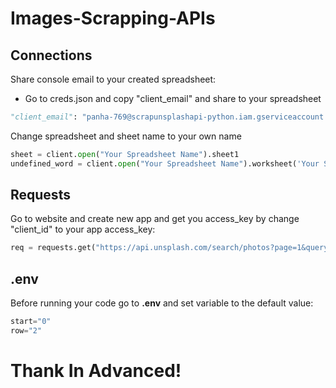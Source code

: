 # Images-Scrapping-APIs

## Connections
Share console email to your created spreadsheet:
* Go to creds.json and copy "client_email" and share to your spreadsheet
```python
"client_email": "panha-769@scrapunsplashapi-python.iam.gserviceaccount.com"
```
Change spreadsheet and sheet name to your own name
```python
sheet = client.open("Your Spreadsheet Name").sheet1
undefined_word = client.open("Your Spreadsheet Name").worksheet('Your Sheet Name') //Undefined_Words
```
## Requests
Go to website and create new app and get you access_key by change "client_id" to your app access_key:
```python
req = requests.get("https://api.unsplash.com/search/photos?page=1&query="+(words[i]).strip()+"&client_id=YOUR_ACCESS_KEY")
```
## .env
Before running your code go to **.env** and set variable to the default value:
```python
start="0"
row="2"
```

# Thank In Advanced!
